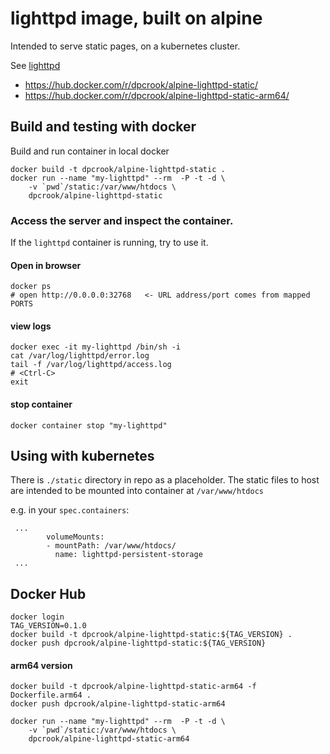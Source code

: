 # lighttpd image, built on alpine

Intended to serve static pages, on a kubernetes cluster.

See [lighttpd](http://www.lighttpd.net/)

 - https://hub.docker.com/r/dpcrook/alpine-lighttpd-static/
 - https://hub.docker.com/r/dpcrook/alpine-lighttpd-static-arm64/

## Build and testing with docker


Build and run container in local docker

```
docker build -t dpcrook/alpine-lighttpd-static .
docker run --name "my-lighttpd" --rm  -P -t -d \
	-v `pwd`/static:/var/www/htdocs \
	dpcrook/alpine-lighttpd-static
```

### Access the server and  inspect the container.

If the `lighttpd` container is running, try to use it.

#### Open in browser

``` shell
docker ps
# open http://0.0.0.0:32768   <- URL address/port comes from mapped PORTS
```

#### view logs

``` shell
docker exec -it my-lighttpd /bin/sh -i
cat /var/log/lighttpd/error.log
tail -f /var/log/lighttpd/access.log
# <Ctrl-C>
exit
```

#### stop container

``` shell
docker container stop "my-lighttpd"
```

## Using with kubernetes

There is `./static` directory in repo as a placeholder.  The static files to host are intended to be mounted into container at `/var/www/htdocs`

e.g. in your `spec.containers`:

```
 ...
        volumeMounts:
        - mountPath: /var/www/htdocs/
          name: lighttpd-persistent-storage
 ...
```


## Docker Hub

``` shell
docker login
TAG_VERSION=0.1.0
docker build -t dpcrook/alpine-lighttpd-static:${TAG_VERSION} .
docker push dpcrook/alpine-lighttpd-static:${TAG_VERSION}
```

#### arm64 version

```
docker build -t dpcrook/alpine-lighttpd-static-arm64 -f Dockerfile.arm64 .
docker push dpcrook/alpine-lighttpd-static-arm64

docker run --name "my-lighttpd" --rm  -P -t -d \
	-v `pwd`/static:/var/www/htdocs \
	dpcrook/alpine-lighttpd-static-arm64
```
